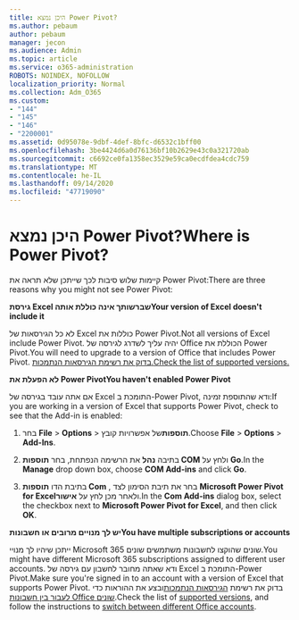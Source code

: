```yaml
---
title: היכן נמצא Power Pivot?
ms.author: pebaum
author: pebaum
manager: jecon
ms.audience: Admin
ms.topic: article
ms.service: o365-administration
ROBOTS: NOINDEX, NOFOLLOW
localization_priority: Normal
ms.collection: Adm_O365
ms.custom:
- "144"
- "145"
- "146"
- "2200001"
ms.assetid: 0d95078e-9dbf-4def-8bfc-d6532c1bff00
ms.openlocfilehash: 3be4424d6a0d76136bf10b2629e43c0a321720ab
ms.sourcegitcommit: c6692ce0fa1358ec3529e59ca0ecdfdea4cdc759
ms.translationtype: MT
ms.contentlocale: he-IL
ms.lasthandoff: 09/14/2020
ms.locfileid: "47719090"
---
```

# <a name="where-is-power-pivot"></a><span data-ttu-id="2ff84-102">היכן נמצא Power Pivot?</span><span class="sxs-lookup"><span data-stu-id="2ff84-102">Where is Power Pivot?</span></span>

<span data-ttu-id="2ff84-103">קיימות שלוש סיבות לכך שייתכן שלא תראה את Power Pivot:</span><span class="sxs-lookup"><span data-stu-id="2ff84-103">There are three reasons why you might not see Power Pivot:</span></span>
  
<span data-ttu-id="2ff84-104">**גירסת Excel שברשותך אינה כוללת אותה**</span><span class="sxs-lookup"><span data-stu-id="2ff84-104">**Your version of Excel doesn't include it**</span></span>
  
<span data-ttu-id="2ff84-105">לא כל הגירסאות של Excel כוללות את Power Pivot.</span><span class="sxs-lookup"><span data-stu-id="2ff84-105">Not all versions of Excel include Power Pivot.</span></span> <span data-ttu-id="2ff84-106">יהיה עליך לשדרג לגירסה של Office הכוללת את Power Pivot.</span><span class="sxs-lookup"><span data-stu-id="2ff84-106">You will need to upgrade to a version of Office that includes Power Pivot.</span></span> [<span data-ttu-id="2ff84-107">בדוק את רשימת הגירסאות הנתמכות.</span><span class="sxs-lookup"><span data-stu-id="2ff84-107">Check the list of supported versions.</span></span>](https://support.office.com/article/aa64e217-4b6e-410b-8337-20b87e1c2a4b.aspx)
  
<span data-ttu-id="2ff84-108">**לא הפעלת את Power Pivot**</span><span class="sxs-lookup"><span data-stu-id="2ff84-108">**You haven't enabled Power Pivot**</span></span>
  
<span data-ttu-id="2ff84-109">אם אתה עובד בגירסה של Excel התומכת ב-Power Pivot, ודא שהתוספת זמינה:</span><span class="sxs-lookup"><span data-stu-id="2ff84-109">If you are working in a version of Excel that supports Power Pivot, check to see that the Add-in is enabled:</span></span>
  
1. <span data-ttu-id="2ff84-110">בחר **File** \> **Options** \> **תוספות**של אפשרויות קובץ.</span><span class="sxs-lookup"><span data-stu-id="2ff84-110">Choose **File** \> **Options** \> **Add-Ins**.</span></span>

2. <span data-ttu-id="2ff84-111">בתיבה **נהל** את הרשימה הנפתחת, בחר **תוספות COM** ולחץ על **Go**.</span><span class="sxs-lookup"><span data-stu-id="2ff84-111">In the **Manage** drop down box, choose **COM Add-ins** and click **Go**.</span></span>

3. <span data-ttu-id="2ff84-112">בתיבת הדו **תוספות Com** , בחר את תיבת הסימון לצד **Microsoft Power Pivot for Excel**ולאחר מכן לחץ על **אישור**.</span><span class="sxs-lookup"><span data-stu-id="2ff84-112">In the **Com Add-ins** dialog box, select the checkbox next to **Microsoft Power Pivot for Excel**, and then click **OK**.</span></span>

<span data-ttu-id="2ff84-113">**יש לך מנויים מרובים או חשבונות**</span><span class="sxs-lookup"><span data-stu-id="2ff84-113">**You have multiple subscriptions or accounts**</span></span>
  
<span data-ttu-id="2ff84-114">ייתכן שיהיו לך מנויי Microsoft 365 שונים שהוקצו לחשבונות משתמשים שונים.</span><span class="sxs-lookup"><span data-stu-id="2ff84-114">You might have different Microsoft 365 subscriptions assigned to different user accounts.</span></span> <span data-ttu-id="2ff84-115">ודא שאתה מחובר לחשבון עם גירסה של Excel התומכת ב-Power Pivot.</span><span class="sxs-lookup"><span data-stu-id="2ff84-115">Make sure you're signed in to an account with a version of Excel that supports Power Pivot.</span></span> <span data-ttu-id="2ff84-116">בדוק את רשימת [הגירסאות הנתמכות](https://support.office.com/article/aa64e217-4b6e-410b-8337-20b87e1c2a4b.aspx)ובצע את ההוראות כדי [לעבור בין חשבונות Office שונים](https://support.office.com/article/b9582171-fd1f-4284-9846-bdd72bb28426.aspx#BKMK_WebSwitchAccounts).</span><span class="sxs-lookup"><span data-stu-id="2ff84-116">Check the list of [supported versions](https://support.office.com/article/aa64e217-4b6e-410b-8337-20b87e1c2a4b.aspx), and follow the instructions to [switch between different Office accounts](https://support.office.com/article/b9582171-fd1f-4284-9846-bdd72bb28426.aspx#BKMK_WebSwitchAccounts).</span></span>
